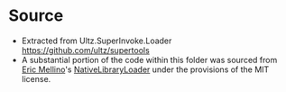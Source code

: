 ﻿# Source
- Extracted from Ultz.SuperInvoke.Loader https://github.com/ultz/supertools
- A substantial portion of the code within this folder was sourced from [Eric Mellino](https://github.com/mellinoe)'s
[NativeLibraryLoader](https://github.com/mellinoe/NativeLibraryLoader) under the provisions of the MIT license.